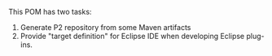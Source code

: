 This POM has two tasks:

1. Generate P2 repository from some Maven artifacts
2. Provide "target definition" for Eclipse IDE when developing Eclipse plug-ins.